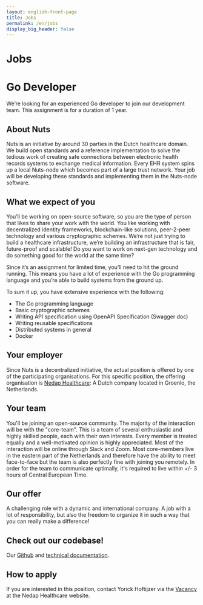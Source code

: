 ```yaml
---
layout: english-front-page
title: Jobs
permalink: /en/jobs
display_big_header: false
---
```


# Jobs

# Go Developer

We’re looking for an experienced Go developer to join our development team. This assignment is for a duration of 1 year.

## About Nuts
Nuts is an initiative by around 30 parties in the Dutch healthcare domain. We build open standards and a reference implementation to solve the tedious work of creating safe connections between electronic health records systems to exchange medical information. Every EHR system spins up a local Nuts-node which becomes part of a large trust network. Your job will be developing these standards and implementing them in the Nuts-node software.

## What we expect of you
You’ll be working on open-source software, so you are the type of person that likes to share your work with the world. You like working with decentralized identity frameworks, blockchain-like solutions, peer-2-peer technology and various cryptographic schemes. We’re not just trying to build a healthcare infrastructure, we’re building an infrastructure that is fair, future-proof and scalable! Do you want to work on next-gen technology and do something good for the world at the same time?

Since it’s an assignment for limited time, you’ll need to hit the ground running. This means you have a lot of experience with the Go programming language and you’re able to build systems from the ground up.

To sum it up, you have extensive experience with the following:
* The Go programming language
* Basic cryptographic schemes
* Writing API specification using OpenAPI Specification (Swagger doc)
* Writing reusable specifications
* Distributed systems in general
* Docker

## Your employer
Since Nuts is a decentralized initiative, the actual position is offered by one of the participating organisations. For this specific position, the offering organisation is [Nedap Healthcare](https://nedap.com/): A Dutch company located in Groenlo, the Netherlands.

## Your team
You'll be joining an open-source community. The majority of the interaction will be with the "core-team". This is a team of several enthusiastic and highly skilled people, each with their own interests. Every member is treated equally and a well-motivated opinion is highly appreciated. Most of the interaction will be online through Slack and Zoom. Most core-members live in the eastern part of the Netherlands and therefore have the ability to meet face-to-face but the team is also perfectly fine with joining you remotely. In order for the team to communicate optimally, it's required to live within +/- 3 hours of Central European Time.

## Our offer
A challenging role with a dynamic and international company. A job with a lot of responsibility, but also the freedom to organize it in such a way that you can really make a difference!

## Check out our codebase!

Our [Github](https://github.com/nuts-foundation) and
[technical documentation](https://nuts-documentation.readthedocs.io/).

## How to apply
If you are interested in this position, contact Yorick Hoftijzer via the [Vacancy](https://nedap.com/vacancy/go-developer-temporary/) at the Nedap Healthcare website.
